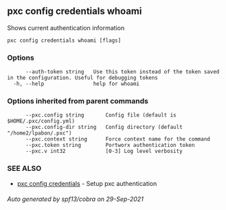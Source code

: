 ## pxc config credentials whoami

Shows current authentication information

```
pxc config credentials whoami [flags]
```

### Options

```
      --auth-token string   Use this token instead of the token saved in the configuration. Useful for debugging tokens
  -h, --help                help for whoami
```

### Options inherited from parent commands

```
      --pxc.config string       Config file (default is $HOME/.pxc/config.yml)
      --pxc.config-dir string   Config directory (default "/home2/lpabon/.pxc")
      --pxc.context string      Force context name for the command
      --pxc.token string        Portworx authentication token
      --pxc.v int32             [0-3] Log level verbosity
```

### SEE ALSO

* [pxc config credentials](pxc_config_credentials.md)	 - Setup pxc authentication

###### Auto generated by spf13/cobra on 29-Sep-2021
